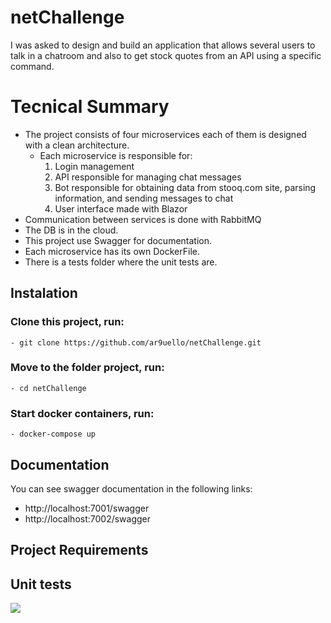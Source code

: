 
# netChallenge

I was asked to design and build an application that allows several users to talk in a chatroom and also to get stock quotes
from an API using a specific command.

# Tecnical Summary

- The project consists of four microservices each of them is designed with a clean architecture. 
  - Each microservice is responsible for:
    1. Login management
    2. API responsible for managing chat messages
    3. Bot responsible for obtaining data from stooq.com site, parsing information, and sending messages to chat
    4. User interface made with Blazor
- Communication between services is done with RabbitMQ
- The DB is in the cloud. 
- This project use Swagger for documentation. 
- Each microservice has its own DockerFile. 
- There is a tests folder where the unit tests are. 

## Instalation

### Clone this project, run:
    - git clone https://github.com/ar9uello/netChallenge.git

### Move to the folder project, run:
    - cd netChallenge

### Start docker containers, run:
    - docker-compose up

## Documentation

You can see swagger documentation in the following links:
- http://localhost:7001/swagger
- http://localhost:7002/swagger


## Project Requirements



## Unit tests

![](./images/Tests.png)
